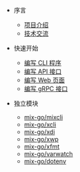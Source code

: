 * 序言
  
  * [项目介绍](zh-cn/README.md)
  * [技术交流](zh-cn/online-chating.md)

* 快速开始

  * [编写 CLI 程序](zh-cn/write-cli.md)
  * [编写 API 接口](zh-cn/write-api.md)
  * [编写 Web 页面](zh-cn/write-web.md)
  * [编写 gRPC 接口](zh-cn/write-grpc.md)
  
* 独立模块

  * [mix-go/mixcli](zh-cn/mix-mixcli.md)
  * [mix-go/xcli](zh-cn/mix-xcli.md)
  * [mix-go/xdi](zh-cn/mix-xdi.md)
  * [mix-go/xwp](zh-cn/mix-xwp.md)
  * [mix-go/xfmt](zh-cn/mix-xfmt.md)
  * [mix-go/varwatch](zh-cn/mix-varwatch.md)
  * [mix-go/dotenv](zh-cn/mix-dotenv.md)
